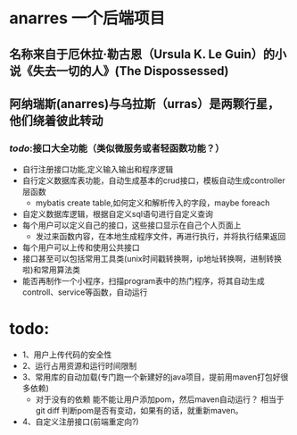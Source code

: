 # anarres 一个后端项目
## 名称来自于厄休拉·勒古恩（Ursula K. Le Guin）的小说《失去一切的人》(The Dispossessed)
## 阿纳瑞斯(anarres)与乌拉斯（urras）是两颗行星，他们绕着彼此转动

### *todo*:接口大全功能（类似微服务或者轻函数功能？）
- 自行注册接口功能,定义输入输出和程序逻辑
- 自行定义数据库表功能，自动生成基本的crud接口，模板自动生成controller层函数
    - mybatis create table,如何定义和解析传入的字段，maybe foreach
- 自定义数据库逻辑，根据自定义sql语句进行自定义查询
- 每个用户可以定义自己的接口，这些接口显示在自己个人页面上  
    - 发过来函数内容，在本地生成程序文件，再进行执行，并将执行结果返回
- 每个用户可以上传和使用公共接口
- 接口甚至可以包括常用工具类(unix时间戳转换啊，ip地址转换啊，进制转换啦)和常用算法类
- 能否再制作一个小程序，扫描program表中的热门程序，将其自动生成controll、service等函数，自动运行

# todo:
- 1、用户上传代码的安全性
- 2、运行占用资源和运行时间限制
- 3、常用库的自动加载(专门跑一个新建好的java项目，提前用maven打包好很多依赖)
    - 对于没有的依赖 能不能让用户添加pom，然后maven自动运行？
  相当于git diff 判断pom是否有变动，如果有的话，就重新maven。
- 4、自定义注册接口(前端重定向?)



